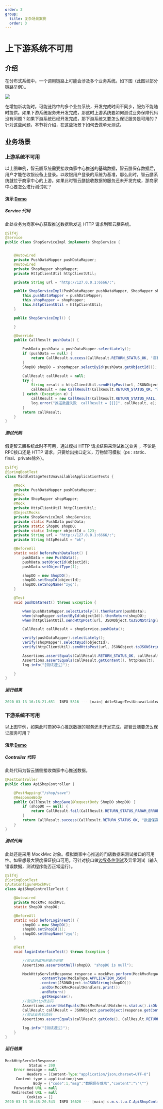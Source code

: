 ```yaml
---
order: 2
group:
  title: 复杂场景案例
  order: 3
---
```


# 上下游系统不可用

## 介绍

在分布式系统中，一个调用链路上可能会涉及多个业务系统。如下图（此图以部分链路举例）。 

![](../assets/BMPN流程图.png)

在增加新功能时，可能链路中的多个业务系统，开发完成时间不同步，服务不能随时提供。如果下游系统服务未开发完成，那这时上游系统要如何测试业务保障代码没有问题？如果下游系统已经开发完成，那下游系统又要怎么保证服务是可用的？针对这些问题，本节将介绍，在这些场景下如何去做单元测试。

## 业务场景

### 上游系统不可用

以上图举例，智云膳系统需要接收商家中心推送的基础数据，智云膳保存数据后，用户才能在收银设备上登录。以收银用户登录的系统为基准，那么此时，智云膳系统就位于商家中心的上游。如果此时智云膳接收数据的服务还未开发完成，那商家中心要怎么进行测试呢？

#### 演示 [Demo](https://github.com/xiyun-international/java-unit-docs/tree/master/source/middle-stage-test-unavailable)

##### Service 代码

此处业务为商家中心获取推送数据后发送 HTTP 请求到智云膳系统。

```java
@Slf4j
@Service
public class ShopServiceImpl implements ShopService {


    @Autowired
    private PushDataMapper pushDataMapper;
    @Autowired
    private ShopMapper shopMapper;
    private HttpClientUtil httpClientUtil;

    private String url = "http://127.0.0.1:6666/:";

    public ShopServiceImpl(PushDataMapper pushDataMapper, ShopMapper shopMapper, HttpClientUtil httpClientUtil) {
        this.pushDataMapper = pushDataMapper;
        this.shopMapper = shopMapper;
        this.httpClientUtil = httpClientUtil;
    }

    public ShopServiceImpl() {

    }

    @Override
    public CallResult pushData() {

        PushData pushData = pushDataMapper.selectLately();
        if (pushData == null) {
            return CallResult.success(CallResult.RETURN_STATUS_OK, "没有可以推送的数据", null);
        }
        ShopDO shopDO = shopMapper.selectById(pushData.getObjectId());

        CallResult callResult = null;
        try {
            String result = httpClientUtil.sendHttpPost(url, JSONObject.toJSONString(shopDO));
            callResult = new CallResult(CallResult.RETURN_STATUS_OK, "调用成功", result);
        } catch (Exception e) {
            callResult = new CallResult(CallResult.RETURN_STATUS_FAIL, "推送数据失败！");
            log.error("推送数据失败  callResult = [{}]", callResult, e);
        }
        return callResult;
    }
}
```



##### 测试代码

假定智云膳系统此时不可用，通过模拟 HTTP 请求结果来测试推送业务 ，不论是RPC接口还是 HTTP 请求，只要给出接口定义，万物皆可模拟（ps : static、final、private除外）。

```java
@Slf4j
@SpringBootTest
class MiddleStageTestUnavailableApplicationTests {

    @Mock
    private PushDataMapper pushDataMapper;
    @Mock
    private ShopMapper shopMapper;
    @Mock
    private HttpClientUtil httpClientUtil;
    @InjectMocks
    private ShopServiceImpl shopService;
    private static PushData pushData;
    private static ShopDO shopDO;
    private static Integer objectId = 123;
    private String url = "http://127.0.0.1:6666/:";
    private String httpResult = "ok";

    @BeforeAll
    static void beforePushDataTest() {
        pushData = new PushData();
        pushData.setObjectId(objectId);
        pushData.setObjectType(1);

        shopDO = new ShopDO();
        shopDO.setShopId(objectId);
        shopDO.setShopName("zyq");
    }

    @Test
    void pushDataTest() throws Exception {

        when(pushDataMapper.selectLately()).thenReturn(pushData);
        when(shopMapper.selectById(objectId)).thenReturn(shopDO);
        when(httpClientUtil.sendHttpPost(url, JSONObject.toJSONString(shopDO))).thenReturn(httpResult);

        CallResult callResult = shopService.pushData();

        verify(pushDataMapper).selectLately();
        verify(shopMapper).selectById(objectId);
        verify(httpClientUtil).sendHttpPost(url, JSONObject.toJSONString(shopDO));

        Assertions.assertEquals(CallResult.RETURN_STATUS_OK, callResult.getCode());
        Assertions.assertEquals(callResult.getContent(), httpResult);
        log.info("[测试通过]");

    }
}
```



##### 运行结果

```java
2020-03-13 16:18:21.651  INFO 5816 --- [main] ddleStageTestUnavailableApplicationTests : [测试通过]
```



### 下游系统不可用

以上图举例，如果此时商家中心推送数据的服务还未开发完成，那智云膳要怎么保证服务可用？

#### 演示 [Demo](https://github.com/xiyun-international/java-unit-docs/tree/master/source/middle-stage-test-unavailable)

##### Controller 代码

此处代码为智云膳侧接收商家中心推送数据。

```java
@RestController
public class ApiShopController {

    @PostMapping("/shop/save")
    @ResponseBody
    public CallResult shopSave(@RequestBody ShopDO shopDO) {
        if (shopDO == null) {
            return CallResult.fail(CallResult.RETURN_STATUS_PARAM_ERROR, "参数异常，请检查参数！");
        }
        return CallResult.success(CallResult.RETURN_STATUS_OK, "数据保存成功", JSONObject.toJSONString(""));
    }
}
```



##### 测试代码

此处还是采用 MockMvc 对象。模拟商家中心推送的门店数据来测试接口的可用性。如果想最大限度保证接口可用，可针对接口做[边界条件测试](https://baike.baidu.com/item/%E8%BE%B9%E7%95%8C%E6%9D%A1%E4%BB%B6%E6%B5%8B%E8%AF%95/1924335?fr=aladdin)及异常测试（输入错误数据，测试程序能否正常运行）。

```java
@Slf4j
@SpringBootTest
@AutoConfigureMockMvc
class ApiShopControllerTest {

    @Autowired
    private MockMvc mockMvc;
    static ShopDO shopDO;

    @BeforeAll
    static void beforLoginTest() {
        shopDO = new ShopDO();
        shopDO.setShopId(1);
        shopDO.setShopName("zyq");
    }

    @Test
    void loginInterfaceTest() throws Exception {

        //验证测试用例是否创建
        Assertions.assertNotNull(shopDO, "shopDO is null");

        MockHttpServletResponse response = mockMvc.perform(MockMvcRequestBuilders.post("/shop/save")
                .contentType(MediaType.APPLICATION_JSON)
                .content(JSONObject.toJSONString(shopDO)))
                .andDo(MockMvcResultHandlers.print())
                .andReturn()
                .getResponse();
        //验证http状态码
        Assertions.assertNotEquals(MockMvcResultMatchers.status().isOk(), response.getStatus());
        CallResult callResult = JSONObject.parseObject(response.getContentAsString(), CallResult.class);
        //验证业务状态码
        Assertions.assertEquals(callResult.getCode(), CallResult.RETURN_STATUS_OK);

        log.info("[测试通过]");
    }
}
```



##### 运行结果

```java
MockHttpServletResponse:
           Status = 200
    Error message = null
          Headers = [Content-Type:"application/json;charset=UTF-8"]
     Content type = application/json
             Body = {"code":1,"msg":"数据保存成功","content":"\"\""}
    Forwarded URL = null
   Redirected URL = null
          Cookies = []
2020-03-13 16:48:20.543  INFO 16620 --- [main] c.m.s.t.u.C.ApiShopControllerTest        : [测试通过]
```



